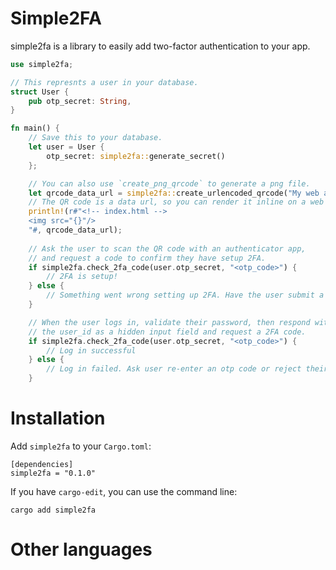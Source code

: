 # Simple2FA

simple2fa is a library to easily add two-factor authentication to your app.

```rust
use simple2fa;

// This represnts a user in your database.
struct User {
    pub otp_secret: String,
}

fn main() {
    // Save this to your database.
    let user = User {
        otp_secret: simple2fa::generate_secret()
    };

    // You can also use `create_png_qrcode` to generate a png file.
    let qrcode_data_url = simple2fa::create_urlencoded_qrcode("My web app", "Marie Curie", user.otp_secret);
    // The QR code is a data url, so you can render it inline on a web page.
    println!(r#"<!-- index.html -->
    <img src="{}"/>
    "#, qrcode_data_url);
    
    // Ask the user to scan the QR code with an authenticator app, 
    // and request a code to confirm they have setup 2FA.
    if simple2fa.check_2fa_code(user.otp_secret, "<otp_code>") {
        // 2FA is setup!
    } else {
        // Something went wrong setting up 2FA. Have the user submit a code again.
    }

    // When the user logs in, validate their password, then respond with 
    // the user_id as a hidden input field and request a 2FA code.
    if simple2fa.check_2fa_code(user.otp_secret, "<otp_code>") {
        // Log in successful
    } else {
        // Log in failed. Ask user re-enter an otp code or reject their login attempt.
    }
```

# Installation

Add `simple2fa` to your `Cargo.toml`:

    [dependencies]
    simple2fa = "0.1.0"

If you have `cargo-edit`, you can use the command line:

    cargo add simple2fa

# Other languages
